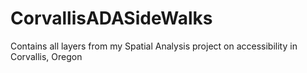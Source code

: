 # CorvallisADASideWalks
Contains all layers from my Spatial Analysis project on accessibility in Corvallis, Oregon
